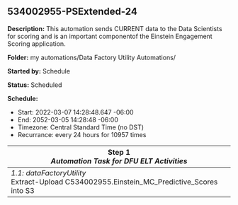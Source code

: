 ## 534002955-PSExtended-24

**Description:** This automation sends CURRENT data to the Data Scientists for scoring and is an important componentof the Einstein Engagement Scoring application.

**Folder:** my automations/Data Factory Utility Automations/

**Started by:** Schedule

**Status:** Scheduled

**Schedule:**

* Start: 2022-03-07 14:28:48.647 -06:00
* End: 2052-03-05 14:28:48 -06:00
* Timezone:  Central Standard Time (no DST)
* Recurrance: every 24 hours for 10957 times

| Step 1<br>_Automation Task for DFU ELT Activities_ |
| --- |
| _1.1: dataFactoryUtility_<br>Extract-Upload C534002955.Einstein_MC_Predictive_Scores into S3 |
